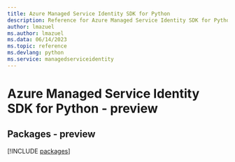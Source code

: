 ```yaml
---
title: Azure Managed Service Identity SDK for Python
description: Reference for Azure Managed Service Identity SDK for Python
author: lmazuel
ms.author: lmazuel
ms.data: 06/14/2023
ms.topic: reference
ms.devlang: python
ms.service: managedserviceidentity
---
```

# Azure Managed Service Identity SDK for Python - preview
## Packages - preview
[!INCLUDE [packages](managed-service-identity-index.md)]